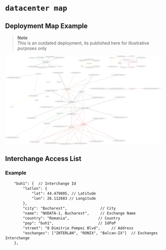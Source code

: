 # `datacenter map`

## Deployment Map Example

>**Note**    
> This is an outdated deployment, its published here for illustrative purposes only

![](./deployment/deployment_render.svg)

## Interchange Access List 


### Example

```jsonc
    "buh1": {  // Interchange Id
        "latlon": {
            "lat": 44.479805, // Latitude 
            "lon": 26.112683 // Longitude 
        },
        "city": "Bucharest",               // City
        "name": "NXDATA-1, Bucharest",     // Exchange Name
        "country": "Romania",             // Country 
        "pop": "buh1",                    // IdPoP
        "street": "8 Dimitrie Pompei Blvd",     // Address 
        "exchanges": ["INTERLAN", "RONIX", "Balcan-IX"]  // Exchanges Interchange
    },
```
